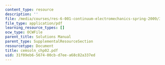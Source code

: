 ```yaml
---
content_type: resource
description: ''
file: /media/courses/res-6-001-continuum-electromechanics-spring-2009/31f09eb6567400cbd7eea68c82a337ed_cemsoln_chp02.pdf
file_type: application/pdf
learning_resource_types: []
ocw_type: OCWFile
parent_title: Solutions Manual
parent_type: SupplementalResourceSection
resourcetype: Document
title: cemsoln_chp02.pdf
uid: 31f09eb6-5674-00cb-d7ee-a68c82a337ed
---
```

